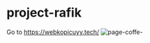 # project-rafik
Go to https://webkopicuyy.tech/
![page-coffe-](https://github.com/user-attachments/assets/0c6b37bb-980a-4098-a233-a7ad829da42d)
